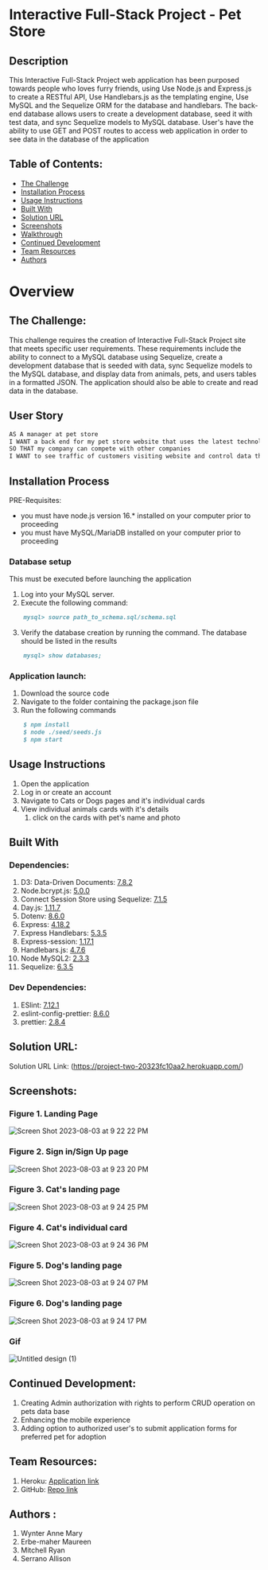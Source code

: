 # Interactive Full-Stack Project - Pet Store

## Description
This Interactive Full-Stack Project web application has been purposed towards people who loves furry friends, using Use Node.js and Express.js to create a RESTful API, Use Handlebars.js as the templating engine, Use MySQL and the Sequelize ORM for the database and handlebars. The back-end database allows users to create a development database, seed it with test data, and sync Sequelize models to MySQL database. User's have the ability to use GET and POST routes to access web application in order to see  data in the  database of the application

## Table of Contents:
- [The Challenge](#the-challenge)
- [Installation Process](#installation-process)
- [Usage Instructions](#usage-instructions)
- [Built With](#built-with)
- [Solution URL](#solution-url)
- [Screenshots](#screenshots)
- [Walkthrough](#walkthrough-gif)
- [Continued Development](#continued-development)
- [Team Resources](#team-resources)
- [Authors](#authors)

# Overview

## The Challenge:
This challenge requires the creation of Interactive Full-Stack Project site that meets specific user requirements. These requirements include the ability to connect to a MySQL database using Sequelize, create a development database that is seeded with data, sync Sequelize models to the MySQL database, and display data from animals, pets, and users tables in a formatted JSON. The application should also be able to create and read data in the database.

## User Story

```md
AS A manager at pet store
I WANT a back end for my pet store website that uses the latest technologies
SO THAT my company can compete with other companies 
I WANT to see traffic of customers visiting website and control data that is displaied to them based on their authrozation
````

## Installation Process

PRE-Requisites: 
- you must have node.js version 16.* installed on your computer prior to proceeding
- you must have MySQL/MariaDB installed on your computer prior to proceeding


### Database setup
This must be executed before launching the application
1. Log into your MySQL server.
2. Execute the following command:
```md
    mysql> source path_to_schema.sql/schema.sql
```
3. Verify the database creation by running the command. The database should be listed in the results
```md
    mysql> show databases;
```

### Application launch:
1. Download the source code
2. Navigate to the folder containing the package.json file
3. Run the following commands
```md
    $ npm install
    $ node ./seed/seeds.js
    $ npm start
```


## Usage Instructions
1. Open the application
2. Log in or create an account
3. Navigate to Cats or Dogs pages and it's individual cards 
4. View individual animals cards with it's details
    1. click on the cards with pet's name and photo


    

## Built With
### Dependencies:
1. D3: Data-Driven Documents: [7.8.2](https://www.npmjs.com/package/d3)
2. Node.bcrypt.js: [5.0.0](https://www.npmjs.com/package/bcrypt/v/5.0.0)
3. Connect Session Store using Sequelize: [7.1.5](https://www.npmjs.com/package/connect-session-sequelize)
4. Day.js: [1.11.7](https://www.npmjs.com/package/dayjs)
5. Dotenv: [8.6.0](https://www.npmjs.com/package/dotenv)
6. Express: [4.18.2](https://www.npmjs.com/package/express/v/4.18.2)
7. Express Handlebars: [5.3.5](https://www.npmjs.com/package/express-handlebars/v/5.3.5)
8. Express-session: [1.17.1](https://www.npmjs.com/package/express-session/v/1.17.1)
9. Handlebars.js: [4.7.6](https://www.npmjs.com/package/handlebars/v/4.7.6)
10. Node MySQL2: [2.3.3](https://www.npmjs.com/package/mysql2/v/2.3.3)
11. Sequelize: [6.3.5](https://www.npmjs.com/package/sequelize/v/6.3.5)

### Dev Dependencies:
1. ESlint: [7.12.1](https://www.npmjs.com/package/eslint/v/7.12.1)
2. eslint-config-prettier: [8.6.0](https://www.npmjs.com/package/eslint-config-prettier?activeTab=versions)
3. prettier: [2.8.4](https://www.npmjs.com/package/prettier?activeTab=versions)


## Solution URL:
Solution URL Link: (https://project-two-20323fc10aa2.herokuapp.com/)


## Screenshots:
### Figure 1. Landing Page
![Screen Shot 2023-08-03 at 9 22 22 PM](https://github.com/Allicris/project-two/assets/130412307/79b6dbbb-32b5-4d08-b460-b88964ebb38b)



### Figure 2. Sign in/Sign Up page
![Screen Shot 2023-08-03 at 9 23 20 PM](https://github.com/Allicris/project-two/assets/130412307/17255275-1694-4cf5-bc7d-ec8012eee9cf)



### Figure 3. Cat's landing page
![Screen Shot 2023-08-03 at 9 24 25 PM](https://github.com/Allicris/project-two/assets/130412307/6f045acf-f421-40d9-a659-7f6b01ff1846)


### Figure 4. Cat's individual card
![Screen Shot 2023-08-03 at 9 24 36 PM](https://github.com/Allicris/project-two/assets/130412307/3bb882a5-5410-4903-948a-e9de785cd293)


### Figure 5. Dog's landing page
![Screen Shot 2023-08-03 at 9 24 07 PM](https://github.com/Allicris/project-two/assets/130412307/df25cfe2-3890-486d-87a4-ba5ab6f71285)



### Figure 6. Dog's landing page
![Screen Shot 2023-08-03 at 9 24 17 PM](https://github.com/Allicris/project-two/assets/130412307/7e99fd15-cde8-46a9-9f5d-411768e47cc0)



### Gif 
![Untitled design (1)](https://github.com/Allicris/project-two/assets/130412307/9bb5b91e-edec-4d6c-846b-7574afdcbd5d)


## Continued Development:
1. Creating Admin authorization with rights to perform CRUD operation on pets data base
2. Enhancing the mobile experience 
3. Adding option to authorized user's to submit application forms for preferred pet for adoption 

## Team Resources: 

1. Heroku: [Application link](https://project-two-20323fc10aa2.herokuapp.com/)
2. GitHub: [Repo link](https://github.com/Allicris/project-two.git)

## Authors :
1. Wynter Anne Mary
2. Erbe-maher Maureen
3. Mitchell Ryan
4. Serrano Allison
